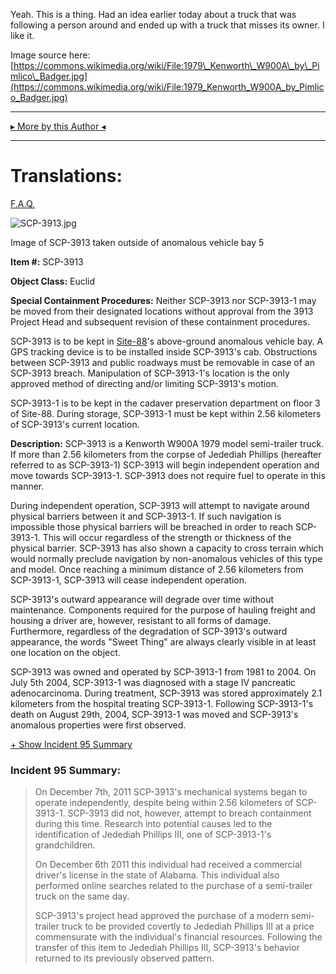 Yeah. This is a thing. Had an idea earlier today about a truck that was following a person around and ended up with a truck that misses its owner. I like it.

Image source here: [https://commons.wikimedia.org/wiki/File:1979\_Kenworth\_W900A\_by\_Pimlico\_Badger.jpg](https://commons.wikimedia.org/wiki/File:1979_Kenworth_W900A_by_Pimlico_Badger.jpg)

* * *

[▸ More by this Author ◂](http://www.scp-wiki.net/dr-cimmerian-s-personnel-file)

* * *

Translations:
=============

[F.A.Q.](http://www.scp-wiki.net/component:info-ayers)

![SCP-3913.jpg](http://scp-wiki.wdfiles.com/local--files/scp-3913/SCP-3913.jpg)

Image of SCP-3913 taken outside of anomalous vehicle bay 5

**Item #:** SCP-3913

**Object Class:** Euclid

**Special Containment Procedures:** Neither SCP-3913 nor SCP-3913-1 may be moved from their designated locations without approval from the 3913 Project Head and subsequent revision of these containment procedures.

SCP-3913 is to be kept in [Site-88](http://www.scp-wiki.net/secure-facility-dossier-site-88)'s above-ground anomalous vehicle bay. A GPS tracking device is to be installed inside SCP-3913's cab. Obstructions between SCP-3913 and public roadways must be removable in case of an SCP-3913 breach. Manipulation of SCP-3913-1's location is the only approved method of directing and/or limiting SCP-3913's motion.

SCP-3913-1 is to be kept in the cadaver preservation department on floor 3 of Site-88. During storage, SCP-3913-1 must be kept within 2.56 kilometers of SCP-3913's current location.

**Description:** SCP-3913 is a Kenworth W900A 1979 model semi-trailer truck. If more than 2.56 kilometers from the corpse of Jedediah Phillips (hereafter referred to as SCP-3913-1) SCP-3913 will begin independent operation and move towards SCP-3913-1. SCP-3913 does not require fuel to operate in this manner.

During independent operation, SCP-3913 will attempt to navigate around physical barriers between it and SCP-3913-1. If such navigation is impossible those physical barriers will be breached in order to reach SCP-3913-1. This will occur regardless of the strength or thickness of the physical barrier. SCP-3913 has also shown a capacity to cross terrain which would normally preclude navigation by non-anomalous vehicles of this type and model. Once reaching a minimum distance of 2.56 kilometers from SCP-3913-1, SCP-3913 will cease independent operation.

SCP-3913's outward appearance will degrade over time without maintenance. Components required for the purpose of hauling freight and housing a driver are, however, resistant to all forms of damage. Furthermore, regardless of the degradation of SCP-3913's outward appearance, the words "Sweet Thing" are always clearly visible in at least one location on the object.

SCP-3913 was owned and operated by SCP-3913-1 from 1981 to 2004. On July 5th 2004, SCP-3913-1 was diagnosed with a stage IV pancreatic adenocarcinoma. During treatment, SCP-3913 was stored approximately 2.1 kilometers from the hospital treating SCP-3913-1. Following SCP-3913-1's death on August 29th, 2004, SCP-3913-1 was moved and SCP-3913's anomalous properties were first observed.

[+ Show Incident 95 Summary](javascript:;)

### Incident 95 Summary:

> On December 7th, 2011 SCP-3913's mechanical systems began to operate independently, despite being within 2.56 kilometers of SCP-3913-1. SCP-3913 did not, however, attempt to breach containment during this time. Research into potential causes led to the identification of Jedediah Phillips III, one of SCP-3913-1's grandchildren.
> 
> On December 6th 2011 this individual had received a commercial driver's license in the state of Alabama. This individual also performed online searches related to the purchase of a semi-trailer truck on the same day.
> 
> SCP-3913's project head approved the purchase of a modern semi-trailer truck to be provided covertly to Jedediah Phillips III at a price commensurate with the individual's financial resources. Following the transfer of this item to Jedediah Phillips III, SCP-3913's behavior returned to its previously observed pattern.